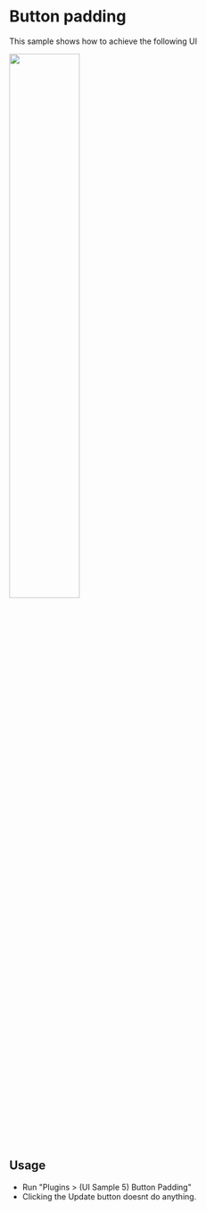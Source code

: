 # Button padding

This sample shows how to achieve the following UI

<img src="/.meta/readme-assets/ui-padding-ui.png" width="50%" height="50%">

## Usage 
* Run "Plugins > (UI Sample 5) Button Padding"
* Clicking the Update button doesnt do anything.
